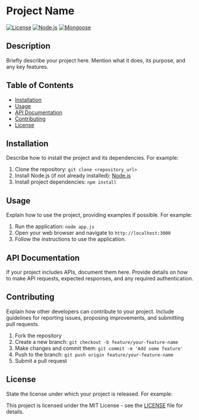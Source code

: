# Project Name

[![License](https://img.shields.io/badge/license-MIT-blue.svg)](https://opensource.org/licenses/MIT)
[![Node.js](https://img.shields.io/badge/Node.js-v14.17-green.svg)](https://nodejs.org/)
[![Mongoose](https://img.shields.io/badge/Mongoose-v6.1.0-orange.svg)](https://mongoosejs.com/)

## Description

Briefly describe your project here. Mention what it does, its purpose, and any key features.

## Table of Contents

- [Installation](#installation)
- [Usage](#usage)
- [API Documentation](#api-documentation)
- [Contributing](#contributing)
- [License](#license)

## Installation

Describe how to install the project and its dependencies. For example:

1. Clone the repository: `git clone <repository_url>`
2. Install Node.js (if not already installed): [Node.js](https://nodejs.org/)
3. Install project dependencies: `npm install`

## Usage

Explain how to use the project, providing examples if possible. For example:

1. Run the application: `node app.js`
2. Open your web browser and navigate to `http://localhost:3000`
3. Follow the instructions to use the application.

## API Documentation

If your project includes APIs, document them here. Provide details on how to make API requests, expected responses, and any required authentication.

## Contributing

Explain how other developers can contribute to your project. Include guidelines for reporting issues, proposing improvements, and submitting pull requests.

1. Fork the repository
2. Create a new branch: `git checkout -b feature/your-feature-name`
3. Make changes and commit them: `git commit -m 'Add some feature'`
4. Push to the branch: `git push origin feature/your-feature-name`
5. Submit a pull request

## License

State the license under which your project is released. For example:

This project is licensed under the MIT License - see the [LICENSE](LICENSE) file for details.
